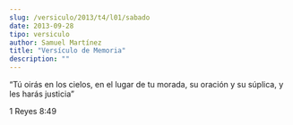 ```yaml
---
slug: /versiculo/2013/t4/l01/sabado
date: 2013-09-28
tipo: versiculo
author: Samuel Martínez
title: "Versículo de Memoria"
description: ""
---
```


“Tú oirás en los cielos, en el lugar de tu morada, su oración y su súplica, y les harás justicia”

1 Reyes 8:49
